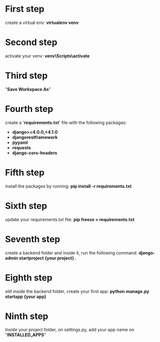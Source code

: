 # First step
create a virtual env: **virtualenv venv**

# Second step
activate your venv: **venv\Scripts\activate**

# Third step
"**Save Workspace As**"

# Fourth step
create a '**requirements.txt**' file with the following packages:
- **django>=4.0.0,<4.1.0**
- **djangorestframework**
- **pyyaml**
- **requests**
- **django-cors-headers**

# Fifth step
install the packages by running: **pip install -r requirements.txt**

# Sixth step
update your requirements.txt file: **pip freeze > requirements.txt**

# Seventh step
create a backend folder and inside it, run the following command: **django-admin startproject {your project} .**

# Eighth step
still inside the backend folder, create your first app: **python manage.py startapp {your app}**

# Ninth step
Inside your project folder, on settings.py, add your app name on "**INSTALLED_APPS**"
